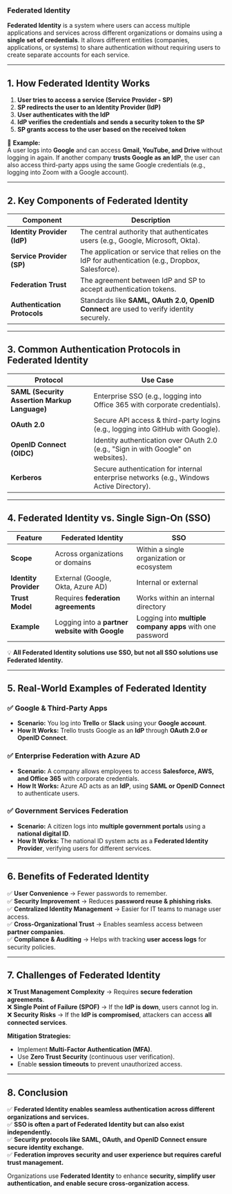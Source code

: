 ### **Federated Identity**  

**Federated Identity** is a system where users can access multiple applications and services across different organizations or domains using a **single set of credentials**. It allows different entities (companies, applications, or systems) to share authentication without requiring users to create separate accounts for each service.  

---

## **1. How Federated Identity Works**  

1. **User tries to access a service (Service Provider - SP)**  
2. **SP redirects the user to an Identity Provider (IdP)**  
3. **User authenticates with the IdP**  
4. **IdP verifies the credentials and sends a security token to the SP**  
5. **SP grants access to the user based on the received token**  

🔹 **Example:**  
A user logs into **Google** and can access **Gmail, YouTube, and Drive** without logging in again. If another company **trusts Google as an IdP**, the user can also access third-party apps using the same Google credentials (e.g., logging into Zoom with a Google account).  

---

## **2. Key Components of Federated Identity**  

| **Component**         | **Description**                                      |
|----------------------|------------------------------------------------------|
| **Identity Provider (IdP)** | The central authority that authenticates users (e.g., Google, Microsoft, Okta). |
| **Service Provider (SP)** | The application or service that relies on the IdP for authentication (e.g., Dropbox, Salesforce). |
| **Federation Trust** | The agreement between IdP and SP to accept authentication tokens. |
| **Authentication Protocols** | Standards like **SAML, OAuth 2.0, OpenID Connect** are used to verify identity securely. |

---

## **3. Common Authentication Protocols in Federated Identity**  

| **Protocol**         | **Use Case**                                          |
|----------------------|------------------------------------------------------|
| **SAML (Security Assertion Markup Language)** | Enterprise SSO (e.g., logging into Office 365 with corporate credentials). |
| **OAuth 2.0** | Secure API access & third-party logins (e.g., logging into GitHub with Google). |
| **OpenID Connect (OIDC)** | Identity authentication over OAuth 2.0 (e.g., "Sign in with Google" on websites). |
| **Kerberos** | Secure authentication for internal enterprise networks (e.g., Windows Active Directory). |

---

## **4. Federated Identity vs. Single Sign-On (SSO)**  

| **Feature**          | **Federated Identity** | **SSO** |
|----------------------|----------------------|---------|
| **Scope**           | Across organizations or domains | Within a single organization or ecosystem |
| **Identity Provider** | External (Google, Okta, Azure AD) | Internal or external |
| **Trust Model**      | Requires **federation agreements** | Works within an internal directory |
| **Example**         | Logging into a **partner website with Google** | Logging into **multiple company apps** with one password |

💡 **All Federated Identity solutions use SSO, but not all SSO solutions use Federated Identity.**  

---

## **5. Real-World Examples of Federated Identity**  

### ✅ **Google & Third-Party Apps**  
- **Scenario:** You log into **Trello** or **Slack** using your **Google account**.  
- **How It Works:** Trello trusts Google as an **IdP** through **OAuth 2.0 or OpenID Connect**.  

### ✅ **Enterprise Federation with Azure AD**  
- **Scenario:** A company allows employees to access **Salesforce, AWS, and Office 365** with corporate credentials.  
- **How It Works:** Azure AD acts as an **IdP**, using **SAML or OpenID Connect** to authenticate users.  

### ✅ **Government Services Federation**  
- **Scenario:** A citizen logs into **multiple government portals** using a **national digital ID**.  
- **How It Works:** The national ID system acts as a **Federated Identity Provider**, verifying users for different services.  

---

## **6. Benefits of Federated Identity**  

✅ **User Convenience** → Fewer passwords to remember.  
✅ **Security Improvement** → Reduces **password reuse & phishing risks**.  
✅ **Centralized Identity Management** → Easier for IT teams to manage user access.  
✅ **Cross-Organizational Trust** → Enables seamless access between **partner companies**.  
✅ **Compliance & Auditing** → Helps with tracking **user access logs** for security policies.  

---

## **7. Challenges of Federated Identity**  

❌ **Trust Management Complexity** → Requires **secure federation agreements**.  
❌ **Single Point of Failure (SPOF)** → If the **IdP is down**, users cannot log in.  
❌ **Security Risks** → If the **IdP is compromised**, attackers can access **all connected services**.  

**Mitigation Strategies:**  
- Implement **Multi-Factor Authentication (MFA)**.  
- Use **Zero Trust Security** (continuous user verification).  
- Enable **session timeouts** to prevent unauthorized access.  

---

## **8. Conclusion**  
✅ **Federated Identity enables seamless authentication across different organizations and services.**  
✅ **SSO is often a part of Federated Identity but can also exist independently.**  
✅ **Security protocols like SAML, OAuth, and OpenID Connect ensure secure identity exchange.**  
✅ **Federation improves security and user experience but requires careful trust management.**  

Organizations use **Federated Identity** to enhance **security, simplify user authentication, and enable secure cross-organization access**.
